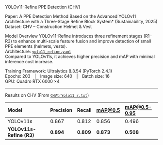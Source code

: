YOLOv11-Refine PPE Detection (CHV)

Paper: A PPE Detection Method Based on the Advanced YOLOv11 Architecture with a Three-Stage Refine Block System* (Sustainability, 2025)  
Dataset: CHV – Construction Helmet & Vest  

Model Overview
YOLOv11-Refine introduces three refinement stages (R1–R3) to enhance multi-scale feature fusion and improve detection of small PPE elements (helmets, vests).  
Architecture: [`yolo11_refine.yaml`](./yolo11_refine.yaml)  
Compared to YOLOv11s, it achieves higher precision and mAP with minimal inference cost increase.

 Training
Framework: Ultralytics 8.3.54 (PyTorch 2.4.1)  
Epochs: 203 | Image size: 640 | Batch size: 16  
GPU: Quadro RTX 6000 ×4  

---

Results on CHV
(From [`CHVtrYolo11 r.txt`](./CHVtrYolo11%20r.txt))

| Model | Precision | Recall | mAP@0.5 | mAP@0.5-0.95 |
|:------|:-----------|:--------|:----------|:-------------|
| YOLOv11s | 0.867 | 0.812 | 0.856 | 0.496 |
| **YOLOv11s-Refine (R3)** | **0.894** | **0.809** | **0.873** | **0.508** |
